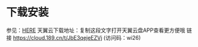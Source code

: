 # 下载安装
参见：[HERE](https://mp.weixin.qq.com/s?__biz=MzA4MjU4MTg2Ng==&mid=2247488425&idx=1&sn=dfdc4467b2a979b51772b437572ddf7d&chksm=9f82d3aca8f55aba060d5fdcd56a21c23914b901cca13bebb885642a71ba6f33c5124f53f924&scene=21#wechat_redirect)
天翼云下载地址：复制这段文字打开天翼云盘APP查看更方便哦 链接 https://cloud.189.cn/t/JbE3qejeEZVj (访问码：wi26)






















